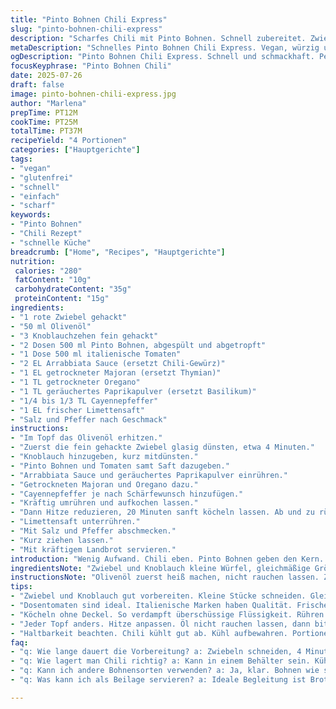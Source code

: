 ```yaml
---
title: "Pinto Bohnen Chili Express"
slug: "pinto-bohnen-chili-express"
description: "Scharfes Chili mit Pinto Bohnen. Schnell zubereitet. Zwiebel und Knoblauch angedünstet in Olivenöl. Tomaten aus der Dose, arrabiata Sauce statt Chili-Gewürz, geräuchertes Paprikapulver statt Basilikum. Majoran statt Thymian, getrockneter Oregano bleibt. Schuss Limettensaft am Ende. Cayenne leicht reduziert. 15 Minuten köcheln, mit Brot servieren. Einfach, vegan, gluten- und laktosefrei. Hauptgericht mit würziger und rauchiger Note. Perfekt für schnelle Küche und Veganer."
metaDescription: "Schnelles Pinto Bohnen Chili Express. Vegan, würzig und einfach zuzubereiten. Ideal für Wochentage, sättigend mit Brot."
ogDescription: "Pinto Bohnen Chili Express. Schnell und schmackhaft. Perfekt für Veganer, glutenfrei, einfach zuzubereiten und gesund."
focusKeyphrase: "Pinto Bohnen Chili"
date: 2025-07-26
draft: false
image: pinto-bohnen-chili-express.jpg
author: "Marlena"
prepTime: PT12M
cookTime: PT25M
totalTime: PT37M
recipeYield: "4 Portionen"
categories: ["Hauptgerichte"]
tags:
- "vegan"
- "glutenfrei"
- "schnell"
- "einfach"
- "scharf"
keywords:
- "Pinto Bohnen"
- "Chili Rezept"
- "schnelle Küche"
breadcrumb: ["Home", "Recipes", "Hauptgerichte"]
nutrition: 
 calories: "280"
 fatContent: "10g"
 carbohydrateContent: "35g"
 proteinContent: "15g"
ingredients:
- "1 rote Zwiebel gehackt"
- "50 ml Olivenöl"
- "3 Knoblauchzehen fein gehackt"
- "2 Dosen 500 ml Pinto Bohnen, abgespült und abgetropft"
- "1 Dose 500 ml italienische Tomaten"
- "2 EL Arrabbiata Sauce (ersetzt Chili-Gewürz)"
- "1 EL getrockneter Majoran (ersetzt Thymian)"
- "1 TL getrockneter Oregano"
- "1 TL geräuchertes Paprikapulver (ersetzt Basilikum)"
- "1/4 bis 1/3 TL Cayennepfeffer"
- "1 EL frischer Limettensaft"
- "Salz und Pfeffer nach Geschmack"
instructions:
- "Im Topf das Olivenöl erhitzen."
- "Zuerst die fein gehackte Zwiebel glasig dünsten, etwa 4 Minuten."
- "Knoblauch hinzugeben, kurz mitdünsten."
- "Pinto Bohnen und Tomaten samt Saft dazugeben."
- "Arrabbiata Sauce und geräuchertes Paprikapulver einrühren."
- "Getrockneten Majoran und Oregano dazu."
- "Cayennepfeffer je nach Schärfewunsch hinzufügen."
- "Kräftig umrühren und aufkochen lassen."
- "Dann Hitze reduzieren, 20 Minuten sanft köcheln lassen. Ab und zu rühren."
- "Limettensaft unterrühren."
- "Mit Salz und Pfeffer abschmecken."
- "Kurz ziehen lassen."
- "Mit kräftigem Landbrot servieren."
introduction: "Wenig Aufwand. Chili eben. Pinto Bohnen geben den Kern. Schnell gekocht. Sauce aus der Dose, nichts verrückt. Arrabbiata ist die Peperoni hier statt Gewürzmischung - schärfer, lebendiger. Rauchiges Paprikapulver statt Basilikum bringt Tiefe. Majoran ist milder als Thymian, aber würzig genug. Limette am Ende für Frische. Einfach. Vegan. Ohne Schnickschnack. Keine Milch, keine Nüsse. Glutenfrei. Perfekt für Wochentage oder wenn keine Zeit. Brot dazu macht satt. Schnell rühren, nicht anbrennen lassen. So bleibt alles knackig. Keine langen Kochzeiten, sondern Konzentration auf wenige Zutaten mit Charakter. Manchmal reicht das. Keine Experimente. Nur gekocht."
ingredientsNote: "Zwiebel und Knoblauch kleine Würfel, gleichmäßige Größe hilft beim richtigen Garen. Öl nicht sparen, Olivenöl gibt Geschmack und Klarheit. Pinto Bohnen vorab gut spülen, so mindert man Stärke und macht sie bekömmlicher. Tomaten aus Dose können italienische Qualität oder Bio sein, gibt Geschmack. Arrabbiata Sauce bringt Würze, kann auch schärfer sein, Dosierung anpassen. Paprika geräuchert bringt Aroma, nicht süß sondern rauchig. Majoran innen genug für würziges Aroma, anders als Thymian wird er milder. Limette frischpressen, nicht aus Flasche. Salz immer am Ende, weil eingekochte Aromen anders sind. Cayenne passt zum Schärfegrad, lieber vorsichtig. Oregano bleibt, er ist Klassiker. Zutatenliste reduziert, Änderungen gezielt eingesetzt, um das Gericht zu fokussieren und trotzdem abwechslungsreich. Keine sonstigen Gewürze nötig."
instructionsNote: "Olivenöl zuerst heiß machen, nicht rauchen lassen. Zwiebel dann bei mittlerer Hitze andünsten, Farbe nehmen lassen, aber nicht braun. Knoblauch nicht zu früh, sonst bitter. Nachher pinto Bohnen und Tomaten dazu, Topf gut füllen für Geschmack. Gewürze schichten. Arrabbiata zuerst, dadurch verteilt sich die Schärfe besser. Dann Paprika und Majoran untermischen. Aufkochen, dann Hitze runterkehren. Köcheln 20 Minuten, deckelfrei oder halb offen - damit Flüssigkeit reduziert. Regelmäßig umrühren, sonst unten anbrennen. Limettensaft ganz zum Schluss, frisch, ohne zu kochen sonst verfliegt Aroma. Abschmecken ganz wichtig, nach Geschmack Salz und Pfeffer ergänzen. Ideal ein bis zwei Minuten ziehen lassen vor Servieren, dann schmeckt alles verbunden. Brot passt hervorragend als Sättigungsbeilage. So bleibt es unkompliziert und schnell."
tips:
- "Zwiebel und Knoblauch gut vorbereiten. Kleine Stücke schneiden. Gleicht das Garen aus. Zwiebeln glasig dünsten, dann Geschmack entfalten. Knoblauch erst später. Sonst bitter. Für wenig Öl entscheiden. Olivenöl gibt Tiefe. Waschen der Bohnen. Gut spülen, Stärke weglassen. Vorbereitung wichtig."
- "Dosentomaten sind ideal. Italienische Marken haben Qualität. Frische Tomaten bringen Geschmack, aber müssen kochen. Arrabbiata Sauce. Schärfe variieren. Scharfe Option auch mit frischen Peperoni. Gewürze richtig schichten. Arrabbiata zuerst, dann rauchige Note mit Paprika einbringen. Majoran im Letzten. Milder als Thymian. Limettensaft frisch pressen für Aroma."
- "Köcheln ohne Deckel. So verdampft überschüssige Flüssigkeit. Rühren nicht vergessen, anbrennen vermeiden. Hitze reduzieren. Cayennepfeffer Sparen. Nach und nach hinzufügen, damit Schärfe gut entwicht. Abschmecken zum Schluss. Salz erst nach dem Kochen, damit Aromen klar bleiben. Minuten ziehen lassen vorm Servieren. Brot dazu macht sättigend."
- "Jeder Topf anders. Hitze anpassen. Öl nicht rauchen lassen, dann bitter. Knoblauch nicht zu lange, sonst verbrennt. Wichtiger Punkt, gleichmäßig rühren. Flüssigkeit gleichmäßig reduzieren. Restliche Zutaten richtig anpassen. Oregano bleibt, Klassiker. Wenig Zutaten, klare Aromen. Holzlöffel benutzen. Der richtige Topf, für guten Kontakt. Gemüsefond kann auch hinein."
- "Haltbarkeit beachten. Chili kühlt gut ab. Kühl aufbewahren. Portionen einfrieren, gut für später. auftauen langsam. Nie in der Mikrowelle. Servieren frisch aufwärmen. Zubereitungszeit bleibt beständig. Freude von rohen Zutaten also wichtig. Vorzubereiten ist immer hilfreich. Abwechselnd mit anderen Gerichten verwenden."
faq:
- "q: Wie lange dauert die Vorbereitung? a: Zwiebeln schneiden, 4 Minuten anbraten. Knoblauch dazu, kurz mitgaren. Bohnen und Tomaten schnell machen. Ganze Zubereitung unter 15 Minuten. Kochen dauert 20. Ideale Zeit. Ingesamt 37 Minuten für alles."
- "q: Wie lagert man Chili richtig? a: Kann in einem Behälter sein. Kühl lagern im Kühlschrank. Bis zu 4 Tage haltbar. Oder einfrieren in der Portion. Ganz wichtig ist, langsam auftauen. Nie in der Mikrowelle erwärmen. Schmeckt nicht mehr gut."
- "q: Kann ich andere Bohnensorten verwenden? a: Ja, klar. Bohnen wie schwarze oder Kidney passen auch. Unterschiede im Geschmack. Aber Kochzeit bleibt gleich. Je nach Kräuter und Gewürze anpassen. Gemüse ist auch möglich. Buntes Gemüse bringt Abwechslung. Mehr Vielfalt."
- "q: Was kann ich als Beilage servieren? a: Ideale Begleitung ist Brot. Brot passt immer dazu. Auch Reis wäre möglich. Oder nach Wahl, Tortillas verwenden. Beilagen richten sich nach Hunger. Flexibel sein, ausprobieren, was dir gefällt."

---
```

